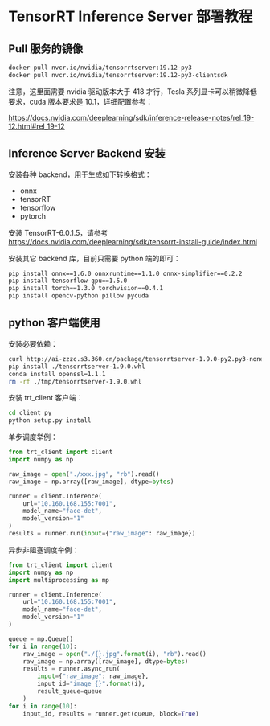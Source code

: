 

# TensorRT Inference Server 部署教程



## Pull 服务的镜像

```sh
docker pull nvcr.io/nvidia/tensorrtserver:19.12-py3
docker pull nvcr.io/nvidia/tensorrtserver:19.12-py3-clientsdk
```

注意，这里面需要 nvidia 驱动版本大于 418 才行，Tesla 系列显卡可以稍微降低要求，cuda 版本要求是 10.1，详细配置参考：

https://docs.nvidia.com/deeplearning/sdk/inference-release-notes/rel_19-12.html#rel_19-12



## Inference Server Backend 安装

安装各种 backend，用于生成如下转换格式： 

-   onnx
-   tensorRT
-   tensorflow
-   pytorch

安装 TensorRT-6.0.1.5，请参考 https://docs.nvidia.com/deeplearning/sdk/tensorrt-install-guide/index.html

安装其它 backend 库，目前只需要 python 端的即可：

```sh
pip install onnx==1.6.0 onnxruntime==1.1.0 onnx-simplifier==0.2.2
pip install tensorflow-gpu==1.5.0
pip install torch==1.3.0 torchvision==0.4.1
pip install opencv-python pillow pycuda
```



## python 客户端使用

安装必要依赖：

```sh
curl http://ai-zzzc.s3.360.cn/package/tensorrtserver-1.9.0-py2.py3-none-linux_x86_64.whl --output ./tmp/tensorrtserver-1.9.0.whl
pip install ./tensorrtserver-1.9.0.whl
conda install openssl=1.1.1
rm -rf ./tmp/tensorrtserver-1.9.0.whl
```

安装 trt_client 客户端：

```sh
cd client_py
python setup.py install
```

单步调度举例：

```python
from trt_client import client
import numpy as np

raw_image = open("./xxx.jpg", "rb").read()
raw_image = np.array([raw_image], dtype=bytes)

runner = client.Inference(
	url="10.160.168.155:7001",
	model_name="face-det",
	model_version="1"
)
results = runner.run(input={"raw_image": raw_image})
```

异步非阻塞调度举例：

```python
from trt_client import client
import numpy as np
import multiprocessing as mp

runner = client.Inference(
	url="10.160.168.155:7001",
	model_name="face-det",
	model_version="1"
)

queue = mp.Queue()
for i in range(10):
    raw_image = open("./{}.jpg".format(i), "rb").read()
	raw_image = np.array([raw_image], dtype=bytes)
	results = runner.async_run(
        input={"raw_image": raw_image}, 
        input_id="image_{}".format(i), 
        result_queue=queue
   	)
for i in range(10):
    input_id, results = runner.get(queue, block=True)
```

